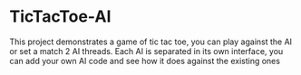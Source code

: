 # TicTacToe-AI

This project demonstrates a game of tic tac toe, you can play against the AI or set a match 2 AI threads. Each AI is separated in its own interface, you can add your own AI code and see how it does against the existing ones